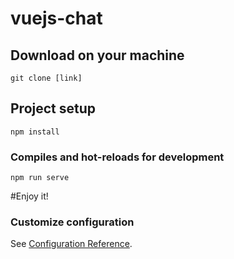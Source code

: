 # vuejs-chat

## Download on your machine
```
git clone [link]
```
## Project setup
```
npm install
```

### Compiles and hot-reloads for development
```
npm run serve
```
#Enjoy it!

### Customize configuration
See [Configuration Reference](https://cli.vuejs.org/config/).
